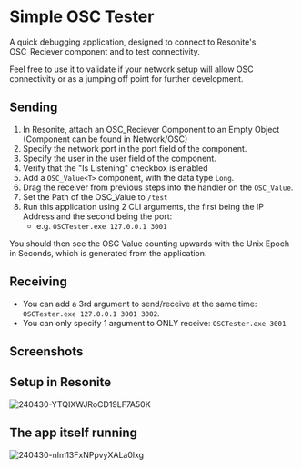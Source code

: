 # Simple OSC Tester
A quick debugging application, designed to connect to Resonite's OSC_Reciever component and to test connectivity.

Feel free to use it to validate if your network setup will allow OSC connectivity or as a jumping off point for further development.

## Sending
1. In Resonite, attach an OSC_Reciever Component to an Empty Object (Component can be found in Network/OSC)
1. Specify the network port in the port field of the component.
1. Specify the user in the user field of the component.
1. Verify that the "Is Listening" checkbox is enabled
1. Add a `OSC_Value<T>` component, with the data type `Long`.
1. Drag the receiver from previous steps into the handler on the `OSC_Value`.
1. Set the Path of the OSC_Value to `/test`
1. Run this application using 2 CLI arguments, the first being the IP Address and the second being the port:
    - e.g. `OSCTester.exe 127.0.0.1 3001`

You should then see the OSC Value counting upwards with the Unix Epoch in Seconds, which is generated from the application.

## Receiving
- You can add a 3rd argument to send/receive at the same time: `OSCTester.exe 127.0.0.1 3001 3002`.
- You can only specify 1 argument to ONLY receive: `OSCTester.exe 3001`


## Screenshots

## Setup in Resonite
![240430-YTQIXWJRoCD19LF7A50K](https://github.com/Yellow-Dog-Man/Basic-OSC-Example/assets/8791132/e0ed7207-b357-44d6-bfe1-410b5212ce8a)

## The app itself running
![240430-nIm13FxNPpvyXALa0lxg](https://github.com/Yellow-Dog-Man/Basic-OSC-Example/assets/8791132/c8a616f9-051c-4ed4-837d-431748502a5a)
